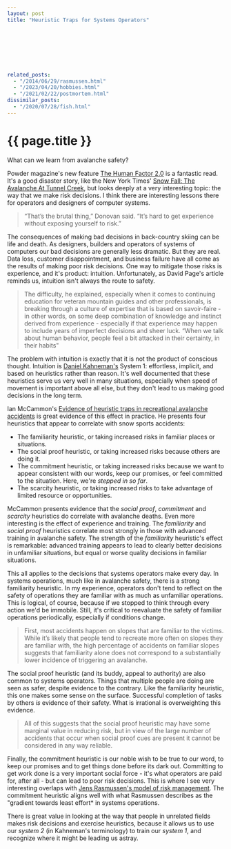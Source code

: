 ```yaml
---
layout: post
title: "Heuristic Traps for Systems Operators"








related_posts:
  - "/2014/06/29/rasmussen.html"
  - "/2023/04/20/hobbies.html"
  - "/2021/02/22/postmortem.html"
dissimilar_posts:
  - "/2020/07/28/fish.html"
---
```

{{ page.title }}
================

<p class="meta">What can we learn from avalanche safety?</p>

Powder magazine's new feature [The Human Factor 2.0](http://features.powder.com/human-factor-2.0/chapter-1) is a fantastic read. It's a good disaster story, like the New York Times' [Snow Fall: The Avalanche At Tunnel Creek](http://www.nytimes.com/projects/2012/snow-fall/#/?part=tunnel-creek), but looks deeply at a very interesting topic: the way that we make risk decisions. I think there are interesting lessons there for operators and designers of computer systems.

> “That’s the brutal thing,” Donovan said. “It’s hard to get experience without exposing yourself to risk.”

The consequences of making bad decisions in back-country skiing can be life and death. As designers, builders and operators of systems of computers our bad decisions are generally less dramatic. But they are real. Data loss, customer disappointment, and business failure have all come as the results of making poor risk decisions. One way to mitigate those risks is experience, and it's product: intuition. Unfortunately, as David Page's article reminds us, intuition isn't always the route to safety.

> The difficulty, he explained, especially when it comes to continuing education for veteran mountain guides and other professionals, is breaking through a culture of expertise that is based on savoir-faire - in other words, on some deep combination of knowledge and instinct derived from experience - especially if that experience may happen to include years of imperfect decisions and sheer luck. “When we talk about human behavior, people feel a bit attacked in their certainty, in their habits"

The problem with intuition is exactly that it is not the product of conscious thought. Intuition is [Daniel Kahneman's](http://www.amazon.com/Thinking-Fast-Slow-Daniel-Kahneman/dp/0374533555) System 1: effortless, implicit, and based on heuristics rather than reason. It's well documented that these heuristics serve us very well in many situations, especially when speed of movement is important above all else, but they don't lead to us making good decisions in the long term.

Ian McCammon's [Evidence of heuristic traps in recreational avalanche accidents](http://avalanche-academy.com/uploads/resources/Traps%20Reprint.pdf) is great evidence of this effect in practice. He presents four heuristics that appear to correlate with snow sports accidents:

 - The familiarity heuristic, or taking increased risks in familiar places or situations.
 - The social proof heuristic, or taking increased risks because others are doing it.
 - The commitment heuristic, or taking increased risks because we want to appear consistent with our words, keep our promises, or feel committed to the situation. Here, we're *stepped in so far*.
 - The scarcity heuristic, or taking increased risks to take advantage of limited resource or opportunities.

McCammon presents evidence that the *social proof*, *commitment* and *scarcity* heuristics do correlate with avalanche deaths. Even more interesting is the effect of experience and training. The *familiarity* and *social proof* heuristics correlate most strongly in those with advanced training in avalanche safety. The strength of the *familiarity* heuristic's effect is remarkable: advanced training appears to lead to clearly better decisions in unfamiliar situations, but equal or worse quality decisions in familiar situations.

This all applies to the decisions that systems operators make every day. In systems operations, much like in avalanche safety, there is a strong familiarity heuristic. In my experience, operators don't tend to reflect on the safety of operations they are familiar with as much as unfamiliar operations. This is logical, of course, because if we stopped to think through every action we'd be immobile. Still, it's critical to reevaluate the safety of familiar operations periodically, especially if conditions change.

> First, most accidents happen on slopes that are familiar to the victims. While it’s likely that people tend to recreate more often on slopes they are familiar with, the high percentage of accidents on familiar slopes suggests that familiarity alone does not correspond to a substantially lower incidence of triggering an avalanche.

The social proof heuristic (and its buddy, appeal to authority) are also common to systems operators. Things that multiple people are doing are seen as safer, despite evidence to the contrary. Like the familiarity heuristic, this one makes some sense on the surface. Successful completion of tasks by others *is* evidence of their safety. What is irrational is overweighting this evidence.

> All of this suggests that the social proof heuristic may have some marginal value in reducing risk, but in view of the large number of accidents that occur when social proof cues are present it cannot be considered in any way reliable.

Finally, the commitment heuristic is our noble wish to be true to our word, to keep our promises and to get things done before its dark out. Committing to get work done is a very important social force - it's what operators are paid for, after all - but can lead to poor risk decisions. This is where I see very interesting overlaps with [Jens Rasmussen's model of risk management](http://brooker.co.za/blog/2014/06/29/rasmussen.html). The commitment heuristic aligns well with what Rasmussen describes as the "gradient towards least effort* in systems operations.

There is great value in looking at the way that people in unrelated fields makes risk decisions and exercise heuristics, because it allows us to use our *system 2* (in Kahneman's terminology) to train our *system 1*, and recognize where it might be leading us astray.